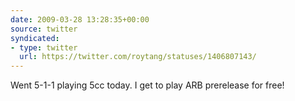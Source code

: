 ```yaml
---
date: 2009-03-28 13:28:35+00:00
source: twitter
syndicated:
- type: twitter
  url: https://twitter.com/roytang/statuses/1406807143/
---
```


Went 5-1-1 playing 5cc today. I get to play ARB prerelease for free!